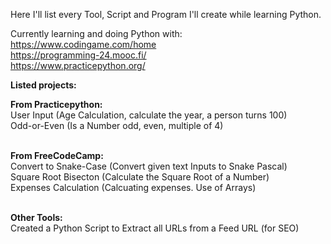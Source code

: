 Here I'll list every Tool, Script and Program I'll create while learning Python.

Currently learning and doing Python with:<br>
https://www.codingame.com/home<br>
https://programming-24.mooc.fi/<br>
https://www.practicepython.org/<br>

<b>Listed projects:</b>

<b>From Practicepython:</b> <br>
User Input (Age Calculation, calculate the year, a person turns 100)<br>
Odd-or-Even (Is a Number odd, even, multiple of 4)<br><br>

<b>From FreeCodeCamp:</b><br>
Convert to Snake-Case (Convert given text Inputs to Snake Pascal)<br>
Square Root Bisecton (Calculate the Square Root of a Number)<br>
Expenses Calculation (Calcuating expenses. Use of Arrays)<br>
<br>

<b>Other Tools:</b><br>
Created a Python Script to Extract all URLs from a Feed URL (for SEO)
